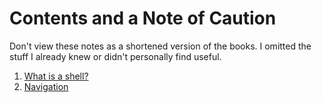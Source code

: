 # Contents and a Note of Caution

Don't view these notes as a shortened version of the books. I omitted the stuff
I already knew or didn't personally find useful.

1. [What is a shell?](01-shell.md)
1. [Navigation](02-navigation.md)
